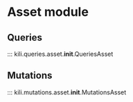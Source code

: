 # Asset module

## Queries
::: kili.queries.asset.__init__.QueriesAsset
## Mutations
::: kili.mutations.asset.__init__.MutationsAsset